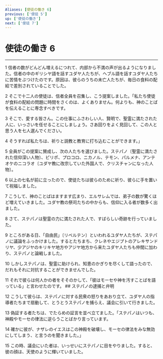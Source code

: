 ```yaml
---
Aliases: [使徒の働き 6]
previous: ['使徒 5']
up: ['使徒の働き']
next: ['使徒 7']
---
```

# 使徒の働き 6

***




1 
信者の数がどんどん増えるにつれて、内部から不満の声が出るようになりました。信者の中のギリシヤ語を話すユダヤ人たちが、ヘブル語を話すユダヤ人たちに苦情をぶつけたのです。原因は、彼らのうちの未亡人たちが、毎日の食料の配給で差別されていることでした。 



2 
そこで十二人の使徒は、信者全員を召集し、こう提案しました。「私たち使徒が食料の配給の問題に時間をさくのは、よくありません。何よりも、神のことばを伝えることに専念すべきです。 



3 
そこで、愛する皆さん。この仕事にふさわしい人、賢明で、聖霊に満たされた人に、いっさいを任せることにしましょう。さあ回りをよく見回して、この人と思う人を七人選んでください。 



4 
そうすれば私たちは、祈りと説教と教育に打ち込むことができます。」 



5 
全員がこの提案に賛成し、次の人たちを選びました。ステパノ〔聖霊に満たされた信仰深い人物〕、ピリポ、プロコロ、ニカノル、テモン、パルメナ、アンテオケのニコラオ〔ユダヤ教に改宗していた外国人で、クリスチャンになった人物〕。 



6 
以上の七名が前に立ったので、使徒たちは彼らのために祈り、彼らに手を置いて祝福しました。 



7 
こうして、神のことばはますます広まり、エルサレムでは、弟子の数が驚くほど増えていきました。ユダヤ教の祭司たちの中からも、信仰に入る者が数多く出ました。 



8 
さて、ステパノは聖霊の力に満たされた人で、すばらしい奇跡を行っていました。 



9 
ところがある日、「自由民」〔リベルテン〕といわれるユダヤ人たちが、ステパノに議論をふっかけました。するとたちまち、クレネやエジプトのアレキサンドリヤ、少アジヤのキリキヤ地方やアジヤ地方から来たユダヤ人たちも仲間に加わり、ステパノと論戦しました。 



10 
しかしステパノは、聖霊に助けられ、知恵のかぎりを尽くして語ったので、だれもそれに対抗することができませんでした。 



11 
それで彼らは何人かの者をそそのかして、「彼はモーセや神を汚すことばを語っている」と言わせたのです。 ## ステパノの逮捕と弁明 



12 
こうして彼らは、ステパノに対する民衆の怒りをあおり立て、ユダヤ人の指導者たちまで扇動して、とうとうステパノを捕らえ、議会に引いて行きました。 



13 
偽証する者たちは、でたらめの証言を並べ立てました。「ステパノはいつも、神殿やモーセの律法に逆らうことばかり言っています。 



14 
確かに彼が、ナザレのイエスはこの神殿を破壊し、モーセの律法をみな無効にしてしまう、と言うのを聞きました。」 



15 
この時、議会にいた者は、いっせいにステパノに目をやりました。すると、彼の顔は、天使のように輝いていました。
